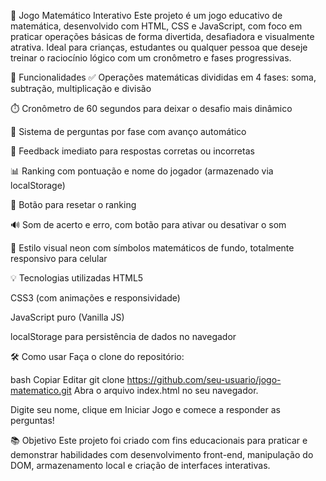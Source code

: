 🧠 Jogo Matemático Interativo
Este projeto é um jogo educativo de matemática, desenvolvido com HTML, CSS e JavaScript, com foco em praticar operações básicas de forma divertida, desafiadora e visualmente atrativa. Ideal para crianças, estudantes ou qualquer pessoa que deseje treinar o raciocínio lógico com um cronômetro e fases progressivas.

🚀 Funcionalidades
✅ Operações matemáticas divididas em 4 fases: soma, subtração, multiplicação e divisão

⏱️ Cronômetro de 60 segundos para deixar o desafio mais dinâmico

🧩 Sistema de perguntas por fase com avanço automático

🧠 Feedback imediato para respostas corretas ou incorretas

📊 Ranking com pontuação e nome do jogador (armazenado via localStorage)

🔁 Botão para resetar o ranking

🔊 Som de acerto e erro, com botão para ativar ou desativar o som

🎨 Estilo visual neon com símbolos matemáticos de fundo, totalmente responsivo para celular

💡 Tecnologias utilizadas
HTML5

CSS3 (com animações e responsividade)

JavaScript puro (Vanilla JS)

localStorage para persistência de dados no navegador

🛠️ Como usar
Faça o clone do repositório:

bash
Copiar
Editar
git clone https://github.com/seu-usuario/jogo-matematico.git
Abra o arquivo index.html no seu navegador.

Digite seu nome, clique em Iniciar Jogo e comece a responder as perguntas!

📚 Objetivo
Este projeto foi criado com fins educacionais para praticar e demonstrar habilidades com desenvolvimento front-end, manipulação do DOM, armazenamento local e criação de interfaces interativas.